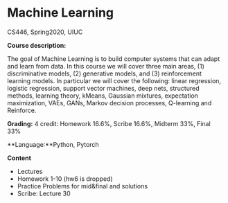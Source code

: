 # Machine Learning
CS446, Spring2020, UIUC

**Course description:**

The goal of Machine Learning is to build computer systems that can adapt and learn from data. In this course we will cover three main areas, (1) discriminative models, (2) generative models, and (3) reinforcement learning models. In particular we will cover the following: linear regression, 
logistic regression, support vector machines, deep nets, structured methods, learning theory, kMeans, Gaussian mixtures, expectation 
maximization, VAEs, GANs, Markov decision processes, Q-learning and Reinforce.

**Grading:**
4 credit: Homework 16.6%, Scribe 16.6%, Midterm 33%, Final 33%

**Language:**Python, Pytorch

**Content**
* Lectures
* Homework 1-10 (hw6 is dropped)
* Practice Problems for mid&final and solutions
* Scribe: Lecture 30


